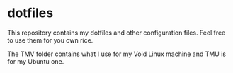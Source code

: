# dotfiles

This repository contains my dotfiles and other configuration files.
Feel free to use them for you own rice.

The TMV folder contains what I use for my Void Linux machine and TMU is for my Ubuntu one.
